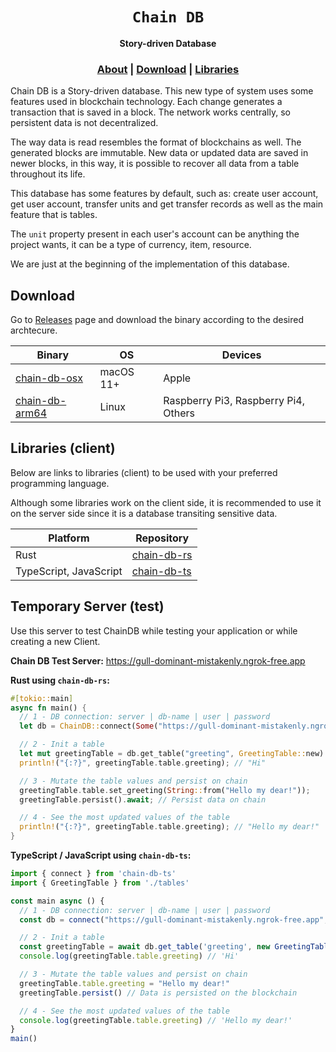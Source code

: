 <div align="center">

  <h1><code>Chain DB</code></h1>

  <p>
    <strong>Story-driven Database</strong>
  </p>
  
  <h3>
    <!-- <a href="https://borsh.io">Website</a> -->
    <a href="https://github.com/wpdas/chain-db">About</a>
    <span> | </span>
    <a href="https://github.com/wpdas/chain-db#download">Download</a>
    <span> | </span>
    <a href="https://github.com/wpdas/chain-db#libraries-client">Libraries</a>
  </h3>
</div>

Chain DB is a Story-driven database. This new type of system uses some features used in blockchain technology. Each change generates a transaction that is saved in a block. The network works centrally, so persistent data is not decentralized.

The way data is read resembles the format of blockchains as well. The generated blocks are immutable. New data or updated data are saved in newer blocks, in this way, it is possible to recover all data from a table throughout its life.

This database has some features by default, such as: create user account, get user account, transfer units and get transfer records as well as the main feature that is tables.

The `unit` property present in each user's account can be anything the project wants, it can be a type of currency, item, resource.

We are just at the beginning of the implementation of this database.

## Download

Go to [Releases](https://github.com/wpdas/chain-db/releases) page and download the binary according to the desired archtecure.

| Binary                                                                                                     | OS        | Devices                              |
| ---------------------------------------------------------------------------------------------------------- | --------- | ------------------------------------ |
| [chain-db-osx](https://github.com/wpdas/chain-db/releases/download/v0.0.2-alpha/chain-db-osx.chain-db-osx) | macOS 11+ | Apple                                |
| [chain-db-arm64](https://github.com/wpdas/chain-db/releases/download/v0.0.2-alpha/chain-db-arm64)          | Linux     | Raspberry Pi3, Raspberry Pi4, Others |

## Libraries (client)

Below are links to libraries (client) to be used with your preferred programming language.

Although some libraries work on the client side, it is recommended to use it on the server side since it is a database transiting sensitive data.

| Platform               | Repository                                          |
| ---------------------- | --------------------------------------------------- |
| Rust                   | [chain-db-rs](https://github.com/wpdas/chain-db-rs) |
| TypeScript, JavaScript | [chain-db-ts](https://github.com/wpdas/chain-db-ts) |

## Temporary Server (test)

Use this server to test ChainDB while testing your application or while creating a new Client.

**Chain DB Test Server:** https://gull-dominant-mistakenly.ngrok-free.app

**Rust using `chain-db-rs`:**

```rs
#[tokio::main]
async fn main() {
  // 1 - DB connection: server | db-name | user | password
  let db = ChainDB::connect(Some("https://gull-dominant-mistakenly.ngrok-free.app"), "test-db", "root", "1234");

  // 2 - Init a table
  let mut greetingTable = db.get_table("greeting", GreetingTable::new).await;
  println!("{:?}", greetingTable.table.greeting); // "Hi"

  // 3 - Mutate the table values and persist on chain
  greetingTable.table.set_greeting(String::from("Hello my dear!"));
  greetingTable.persist().await; // Persist data on chain

  // 4 - See the most updated values of the table
  println!("{:?}", greetingTable.table.greeting); // "Hello my dear!"
}
```

**TypeScript / JavaScript using `chain-db-ts`:**

```ts
import { connect } from 'chain-db-ts'
import { GreetingTable } from './tables'

const main async () {
  // 1 - DB connection: server | db-name | user | password
  const db = connect("https://gull-dominant-mistakenly.ngrok-free.app", 'test-db', 'root', '1234')

  // 2 - Init a table
  const greetingTable = await db.get_table('greeting', new GreetingTable())
  console.log(greetingTable.table.greeting) // 'Hi'

  // 3 - Mutate the table values and persist on chain
  greetingTable.table.greeting = "Hello my dear!"
  greetingTable.persist() // Data is persisted on the blockchain

  // 4 - See the most updated values of the table
  console.log(greetingTable.table.greeting) // 'Hello my dear!'
}
main()
```
